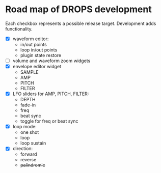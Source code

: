 # Road map of DROPS development

Each checkbox represents a possible release target. Development adds functionality.

- [x] waveform editor:
  - in/out points
  - loop in/out points
  - plugin state restore
- [ ] volume and waveform zoom widgets
- [x] envelope editor widget
  - SAMPLE
  - AMP
  - PITCH
  - FILTER
- [x] LFO sliders for AMP, PITCH, FILTER:
  - DEPTH
  - fade-in
  - freq
  - beat sync
  - toggle for freq or beat sync
- [x] loop mode:
  - one shot
  - loop
  - loop sustain
- [x] direction:
  - forward
  - reverse
  - ~~palindromic~~
